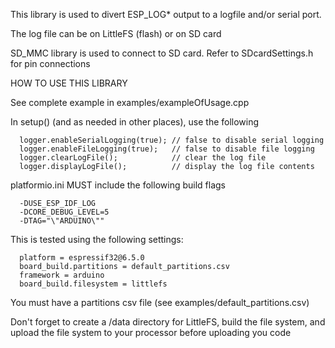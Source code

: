 
This library is used to divert ESP_LOG* output to a logfile and/or serial port.

The log file can be on LittleFS (flash) or on SD card

   SD_MMC library is used to connect to SD card.
    Refer to SDcardSettings.h for pin connections 

HOW TO USE THIS LIBRARY

 See complete example in examples/exampleOfUsage.cpp

 In setup() (and as needed in other places), use the following
 
      logger.enableSerialLogging(true); // false to disable serial logging
      logger.enableFileLogging(true);   // false to disable file logging
      logger.clearLogFile();            // clear the log file
      logger.displayLogFile();          // display the log file contents

  platformio.ini MUST include the following build flags

      -DUSE_ESP_IDF_LOG
      -DCORE_DEBUG_LEVEL=5
      -DTAG="\"ARDUINO\""

  This is tested using the following settings:
 
      platform = espressif32@6.5.0
      board_build.partitions = default_partitions.csv
      framework = arduino
      board_build.filesystem = littlefs

   You must have a partitions csv file (see examples/default_partitions.csv)
   
   Don't forget to create a /data directory for LittleFS,
      build the file system, and upload the file system to your processor
      before uploading you code
